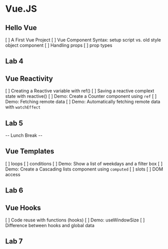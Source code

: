 # Vue.JS

## Hello Vue

[ ] A First Vue Project
[ ] Vue Component Syntax: setup script vs. old style object component
[ ] Handling props
[ ] prop types

## Lab 4

## Vue Reactivity

[ ] Creating a Reactive variable with ref()
[ ] Saving a reactive complext state with reactive()
[ ] Demo: Create a Counter component using `ref`
[ ] Demo: Fetching remote data
[ ] Demo: Automatically fetching remote data with `watchEffect`

## Lab 5

-- Lunch Break --

## Vue Templates
[ ] loops
[ ] conditions
[ ] Demo: Show a list of weekdays and a filter box
[ ] Demo: Create a Cascading lists component using `computed`
[ ] slots
[ ] DOM access

## Lab 6

## Vue Hooks
[ ] Code reuse with functions (hooks)
[ ] Demo: useWindowSize
[ ] Difference between hooks and global data

## Lab 7

